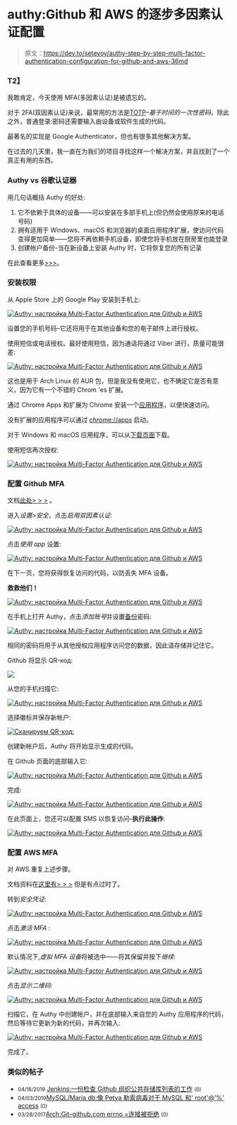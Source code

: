 # authy:Github 和 AWS 的逐步多因素认证配置

> 原文：<https://dev.to/setevoy/authy-step-by-step-multi-factor-authentication-configuration-for-github-and-aws-36md>

### T2】

我敢肯定，今天使用 MFA(多因素认证)是被遗忘的。

对于 2FA(双因素认证)来说，最常用的方法是[TOTP](https://en.wikipedia.org/wiki/Time-based_One-time_Password_algorithm)–*基于时间的一次性密码*，除此之外，普通登录:密码还需要输入由设备或软件生成的代码。

最著名的实现是 Google Authenticator，但也有很多其他解决方案。

在过去的几天里，我一直在为我们的项目寻找这样一个解决方案，并且找到了一个真正有用的东西。

### Authy vs 谷歌认证器

用几句话概括 Authy 的好处:

1.  它不依赖于具体的设备——可以安装在多部手机上(但仍然会使用原来的电话号码)
2.  拥有适用于 Windows、macOS 和浏览器的桌面应用程序扩展，使访问代码变得更加简单——您将不再依赖手机设备，即使您将手机放在厨房里也能登录
3.  创建帐户备份-当在新设备上安装 Authy 时，它将恢复您的所有记录

在此查看更多[>>>](https://authy.com/blog/authy-vs-google-authenticator/)。

### 安装权限

从 Apple Store 上的 Google Play 安装到手机上:

[![](img/c7fac172bce6951afd9d2300c7f16188.png "Authy: настройка Multi-Factor Authentication для Github и AWS")](https://rtfm.co.ua/wp-content/uploads/2019/04/Screenshot_20190416-171916.png)

设置您的手机号码–它还将用于在其他设备和您的电子邮件上进行授权。

使用短信或电话授权。最好使用短信，因为通话将通过 Viber 进行，质量可能很差:

[![](img/f3dd6e3f04fb4be365bb99a6bab65c1a.png "Authy: настройка Multi-Factor Authentication для Github и AWS")](https://rtfm.co.ua/wp-content/uploads/2019/04/Screenshot_20190416-172102-1.png)

这也是用于 Arch Linux 的 AUR 包，但是我没有使用它，也不确定它是否有意义，因为它有一个不错的 Chrom 'es 扩展。

通过 Chrome Apps 和扩展为 Chrome 安装一个[应用程序](https://chrome.google.com/webstore/detail/authy-chrome-extension/fhgenkpocbhhddlgkjnfghpjanffonno)，以便快速访问。

没有扩展的应用程序可以通过 [chrome://apps](https://dev.tochrome://apps/) 启动。

对于 Windows 和 macOS 应用程序，可以从[下载页面](https://authy.com/download/)下载。

使用短信再次授权:

[![](img/1ea1652c3daa2a6e8f0329b5c6a233c2.png "Authy: настройка Multi-Factor Authentication для Github и AWS")](https://rtfm.co.ua/wp-content/uploads/2019/04/Screenshot_20190416_172339-1.png)

### 配置 Github MFA

文档[此处> > >](https://help.github.com/en/articles/configuring-two-factor-authentication#configuring-two-factor-authentication-using-a-totp-mobile-app) 。

进入*设置>安全*，点击*启用双因素认证*:

[![](img/f10cb40abfe6539b1641e01783a77c54.png "Authy: настройка Multi-Factor Authentication для Github и AWS")](https://rtfm.co.ua/wp-content/uploads/2019/04/Screenshot_20190416_180938.png)

点击*使用 app* 设置:

[![](img/7f41ac13d2829286a18a7cdcce3c0546.png "Authy: настройка Multi-Factor Authentication для Github и AWS")](https://rtfm.co.ua/wp-content/uploads/2019/04/Screenshot_20190416_181058.png)

在下一页，您将获得恢复访问的代码，以防丢失 MFA 设备。

**救救他们！**

[![](img/5d68e5fa709fba6125a0e129984ba676.png "Authy: настройка Multi-Factor Authentication для Github и AWS")](https://rtfm.co.ua/wp-content/uploads/2019/04/Screenshot_20190416_181114.png)

在手机上打开 Authy，点击*添加账号*并设置[备份](https://authy.com/features/backup/)密码:

[![](img/dd64f7e0f62746e58d0ebdb73b3afa1e.png "Authy: настройка Multi-Factor Authentication для Github и AWS")](https://rtfm.co.ua/wp-content/uploads/2019/04/Screenshot_20190416-181322.png)

相同的密码将用于从其他授权应用程序访问您的数据，因此请存储并记住它。

Github 将显示 QR-код:

[![](img/5efccc824f37a5af4944f3b340c231af.png)](https://rtfm.co.ua/wp-content/uploads/2019/04/Screenshot_20190416_181223-1.png)

从您的手机扫描它:

[![](img/2ce1ea22d3dab89fb77083ddd5e51405.png "Authy: настройка Multi-Factor Authentication для Github и AWS")](https://rtfm.co.ua/wp-content/uploads/2019/04/Screenshot_20190416-181510.png)

选择徽标并保存新帐户:

[![](img/1a7cf7ce6d5fb7a70dcfa7b5998715f3.png "Сканируем QR-код:")](https://rtfm.co.ua/wp-content/uploads/2019/04/Screenshot_20190416-181805.png)

创建新帐户后，Authy 将开始显示生成的代码。

在 Github 页面的底部输入它:

[![](img/e627d57a93f776acaac9aa51c026ef18.png "Authy: настройка Multi-Factor Authentication для Github и AWS")](https://rtfm.co.ua/wp-content/uploads/2019/04/Screenshot_20190416_182711.png)

完成:

[![](img/788407fbe2f21fb110df71f890ce92a9.png "Authy: настройка Multi-Factor Authentication для Github и AWS")](https://rtfm.co.ua/wp-content/uploads/2019/04/Screenshot_20190416_182821.png)

在此页面上，您还可以配置 SMS 以恢复访问–**执行此操作**:

[![](img/e08bc2cf98c4b45787667f083b8d1a4b.png "Authy: настройка Multi-Factor Authentication для Github и AWS")](https://rtfm.co.ua/wp-content/uploads/2019/04/Screenshot_20190416_182845.png)

### 配置 AWS MFA

对 AWS 重复上述步骤。

文档资料在[这里有> > >](https://authy.com/guides/amazon/) 但是有点过时了。

转到*安全凭证*:

[![](img/e40b866628fea22bb86077077d497665.png "Authy: настройка Multi-Factor Authentication для Github и AWS")](https://rtfm.co.ua/wp-content/uploads/2019/04/Screenshot_20190416_185336.png)

点击*激活 MFA* :

[![](img/ac24c9386eb4fcd3de8a38ec928cd28f.png "Authy: настройка Multi-Factor Authentication для Github и AWS")](https://rtfm.co.ua/wp-content/uploads/2019/04/Screenshot_20190416_185406.png)

默认情况下,*虚拟 MFA 设备*将被选中——将其保留并按下*继续*:

[![](img/248de27198e31b5781ce95d219436bb9.png "Authy: настройка Multi-Factor Authentication для Github и AWS")](https://rtfm.co.ua/wp-content/uploads/2019/04/Screenshot_20190416_185511.png)

点击*显示二维码*:

[![](img/329df24e6a08812ea4febbeb6fed2635.png "Authy: настройка Multi-Factor Authentication для Github и AWS")](https://rtfm.co.ua/wp-content/uploads/2019/04/Screenshot_20190416_185531.png)

扫描它，在 Authy 中创建帐户，并在底部输入来自您的 Authy 应用程序的代码，然后等待它更新为新的代码，并再次输入:

[![](img/d7e114b3c5a79cee24a4c2151f2b0cdf.png "Authy: настройка Multi-Factor Authentication для Github и AWS")](https://rtfm.co.ua/wp-content/uploads/2019/04/Screenshot_20190416_185744.png)

完成了。

### 类似的帖子

*   <small>04/16/2019</small> [Jenkins:一份检查 Github 组织公共存储库列表的工作](https://dev.to/setevoy/jenkins-a-job-to-check-a-github-organization-s-public-repositories-list-129p) <small>(0)</small>
*   <small>04/03/2019</small>[MySQL/Maria db:像 Petya 勒索病毒对于 MySQL 和' root'@'%' access](https://dev.to/setevoy/mysql-mariadb-like-petya-ransomware-for-mysql-and-root-access-11hk) <small>(0)</small>
*   <small>03/28/2017</small>[Arch:Git–github.com errno =连接被拒绝](https://rtfm.co.ua/arch-git-github-com-errnoconnection-refused/) <small>(0)</small>
